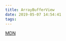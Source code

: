 ```yaml
---
title: ArrayBufferView
date: 2019-05-07 14:54:41
tags:
---
```


[MDN](https://developer.mozilla.org/en-US/docs/Web/API/ArrayBufferView)
